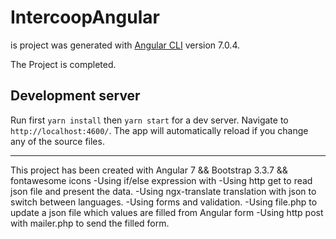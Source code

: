 # IntercoopAngular

is project was generated with [Angular CLI](https://github.com/angular/angular-cli) version 7.0.4.

The Project is completed.

## Development server

Run first `yarn install` then `yarn start` for a dev server. Navigate to `http://localhost:4600/`. The app will automatically reload if you change any of the source files.

-----
This project has been created with Angular 7 && Bootstrap 3.3.7 && fontawesome icons 
-Using if/else expression with <ng-template>
-Using http get to read json file and present the data.
-Using ngx-translate translation with json to switch between languages.
-Using forms and validation.
-Using file.php to update a json file which values are filled from Angular form
-Using http post with mailer.php to send the filled form.
